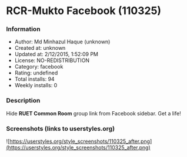 # RCR-Mukto Facebook (110325)

### Information
- Author: Md Minhazul Haque (unknown)
- Created at: unknown
- Updated at: 2/12/2015, 1:52:09 PM
- License: NO-REDISTRIBUTION
- Category: facebook
- Rating: undefined
- Total installs: 94
- Weekly installs: 0


### Description
Hide <strong>RUET Common Room</strong> group link from Facebook sidebar.
Get a life!


### Screenshots (links to userstyles.org)
![https://userstyles.org/style_screenshots/110325_after.png](https://userstyles.org/style_screenshots/110325_after.png)


